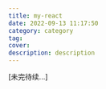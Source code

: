 ```yaml
---
title: my-react
date: 2022-09-13 11:17:50
category: category
tag:
cover:
description: description
---
```




[未完待续...]